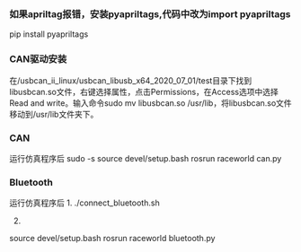 ### 如果apriltag报错，安装pyapriltags,代码中改为import pyapriltags
pip install pyapriltags

### CAN驱动安装
在/usbcan_ii_linux/usbcan_libusb_x64_2020_07_01/test目录下找到libusbcan.so文件，右键选择属性，点击Permissions，在Access选项中选择Read and write。输入命令sudo mv libusbcan.so /usr/lib，将libusbcan.so文件移动到/usr/lib文件夹下。
### CAN
运行仿真程序后
sudo -s
source devel/setup.bash
rosrun raceworld can.py

### Bluetooth
运行仿真程序后
1. 
./connect_bluetooth.sh

2. 
source devel/setup.bash
rosrun raceworld bluetooth.py

